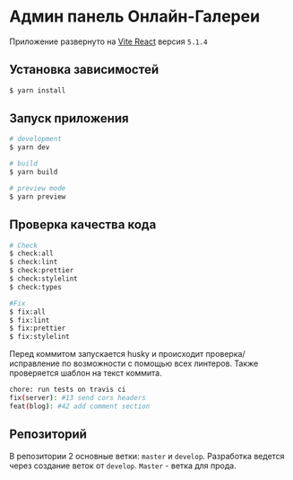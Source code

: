 # Админ панель Онлайн-Галереи

Приложение развернуто на [Vite React](https://vitejs.dev/guide/) версия `5.1.4`

## Установка зависимостей

```bash
$ yarn install
```

## Запуск приложения

```bash
# development
$ yarn dev

# build
$ yarn build

# preview mode
$ yarn preview
```

## Проверка качества кода

```bash
# Check
$ check:all
$ check:lint
$ check:prettier
$ check:stylelint
$ check:types

#Fix
$ fix:all
$ fix:lint
$ fix:prettier
$ fix:stylelint
```

Перед коммитом запускается husky и происходит проверка/исправление по возможности с помощью всех линтеров. Также проверяется шаблон на текст коммита.

```bash
chore: run tests on travis ci
fix(server): #13 send cors headers
feat(blog): #42 add comment section
```

## Репозиторий
В репозитории 2 основные ветки: `master` и `develop`. Разработка ведется через создание веток от `develop`. `Master` - ветка для прода.
